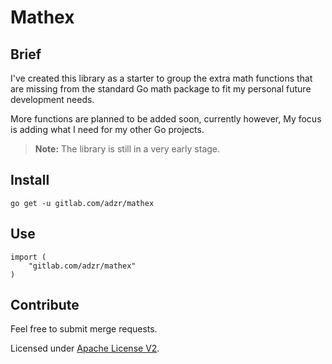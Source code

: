 Mathex
===

Brief
---

I've created this library as a starter to group the extra math functions that are missing from the standard Go math package to fit my personal future development needs.

More functions are planned to be added soon, currently however, My focus is adding what I need for my other Go projects.

> **Note:** The library is still in a very early stage.

Install
---

```
go get -u gitlab.com/adzr/mathex
```

Use
---

```
import (
    "gitlab.com/adzr/mathex"
)
```

Contribute
---

Feel free to submit merge requests.

Licensed under [Apache License V2](http://www.apache.org/licenses/LICENSE-2.0.txt).
